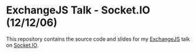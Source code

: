 # ExchangeJS Talk - Socket.IO (12/12/06)

This repository contains the source code and slides for my [ExchangeJS](http://www.exchangejs.com/)
talk on [Socket.IO](http://socket.io.com).
